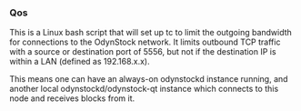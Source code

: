 ### Qos ###

This is a Linux bash script that will set up tc to limit the outgoing bandwidth for connections to the OdynStock network. It limits outbound TCP traffic with a source or destination port of 5556, but not if the destination IP is within a LAN (defined as 192.168.x.x).

This means one can have an always-on odynstockd instance running, and another local odynstockd/odynstock-qt instance which connects to this node and receives blocks from it.
